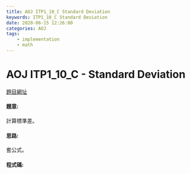 ```yaml
---
title: AOJ ITP1_10_C Standard Deviation
keywords: ITP1_10_C Standard Deviation
date: 2020-06-15 12:26:00
categories: AOJ
tags:
    - implementation
    - math
---
```

# AOJ ITP1_10_C - Standard Deviation
[題目網址](https://onlinejudge.u-aizu.ac.jp/courses/lesson/2/ITP1/all/ITP1_10_C)

#### 題意:
計算標準差。

<!-- more -->
#### 思路:
套公式。

#### 程式碼:
<script src="https://gist.github.com/Daviswww/0a8f2be2b3d1e52b0d67e1ff1592a251.js"></script>